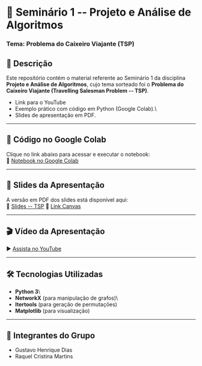 # 📌 Seminário 1 -- Projeto e Análise de Algoritmos

### Tema: Problema do Caixeiro Viajante (TSP)

## 📖 Descrição

Este repositório contém o material referente ao Seminário 1 da
disciplina **Projeto e Análise de Algoritmos**, cujo tema sorteado foi o
**Problema do Caixeiro Viajante (Travelling Salesman Problem -- TSP)**.

- Link para o YouTube
- Exemplo prático com código em Python (Google Colab).\
- Slides de apresentação em PDF.

------------------------------------------------------------------------

## 🚀 Código no Google Colab

Clique no link abaixo para acessar e executar o notebook:\
🔗 [Notebook no Google
Colab](https://colab.research.google.com/drive/15O9jS2rtSqZSYgWfXS3q2DoX8rqmlS9i?usp=sharing)

------------------------------------------------------------------------

## 📑 Slides da Apresentação

A versão em PDF dos slides está disponível aqui:\
📂 [Slides -- TSP](tsp_apresentacao.pdf.pdf)
📂 [Link Canvas](https://www.canva.com/design/DAG0TmizDRE/NkUxl0I6OCX5UFFmP9et0A/view?utm_content=DAG0TmizDRE&utm_campaign=designshare&utm_medium=link2&utm_source=uniquelinks&utlId=h297372a50d)

------------------------------------------------------------------------

## 🎬 Vídeo da Apresentação
▶️ [Assista no YouTube](https://youtu.be/dp1zhzCbcnY)

------------------------------------------------------------------------

## 🛠️ Tecnologias Utilizadas

-   **Python 3**\
-   **NetworkX** (para manipulação de grafos)\
-   **Itertools** (para geração de permutações)
-   **Matplotlib** (para visualização)

------------------------------------------------------------------------

## 👥 Integrantes do Grupo

-   Gustavo Henrique Dias
-   Raquel Cristina Martins
